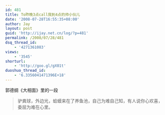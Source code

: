 ```yaml
---
id: 481
title: To昨晚3点call我到4点的帅小伙儿
date: '2008-07-28T16:55:35+08:00'
author: Jay
layout: post
guid: 'http://ijay.net.cn/log/?p=481'
permalink: /2008/07/28/481
dsq_thread_id:
    - '4271361083'
views:
    - '3545'
shorturl:
    - 'http://goo.gl/gX01t'
duoshuo_thread_id:
    - '6.3356041471396E+18'
---
```


郭德纲《大相面》里的一段
<blockquote>驴粪球，外边光，蛤蟆来在了养鱼池，自己为难自己知，有人说你心欢喜，委屈为难在心里。</blockquote>